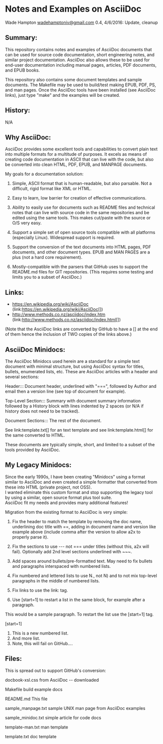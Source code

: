 Notes and Examples on AsciiDoc
==============================
Wade Hampton <wadehamptoniv@gmail.com>
0.4, 4/6/2016: Update, cleanup

Summary:
--------

This repository contains notes and examples of AsciiDoc documents
that can be used for source code documentation, short engineering
notes, and similar project documentation.  AsciiDoc also allows
these to be used for end-user documentation including manual 
pages, articles, PDF documents, and EPUB books.

This repository also contains some document templates and 
sample documents.  The Makefile may be used to build/test making 
EPUB, PDF, PS, and man pages.  Once the AsciiDoc tools have been 
installed (see AsciiDoc links), just type "make" and the examples 
will be created.

History:
--------

  N/A

Why AsciiDoc:
-------------

AsciiDoc provides some excellent tools and capabilities to
convert plain text into multiple formats for a multitude of
purposes.  It excels as means of creating code documentation 
in ASCII that can live with the code, but also be converted into
clean HTML, PDF, EPUB, and MANPAGE documents.

My goals for a documentation solution:

1. Simple, ASCII format that is human-readable, but also parsable.
   Not a difficult, rigid format like XML or HTML.

2. Easy to learn, low barrier for creation of effective communications.

3. Ability to easily use for documents such as README files
   and technical notes that can live with source code in the
   same repositories and be edited using the same tools.
   This makes cut/paste with the source or O/S very easy.

4. Support a simple set of open source tools compatible with all 
   platforms (especially Linux).  Widespread support is required.

5. Support the conversion of the text documents into HTML pages,
   PDF documents, and other document types.  EPUB and MAN PAGES
   are a plus (not a hard core requirement).

6. Mostly-compatible with the parsers that GitHub uses to support the
   README.md files for GIT repositories.  (This requires some
   testing and limits you to a subset of AsciiDoc.)

Links:
------

* https://en.wikipedia.org/wiki/AsciiDoc (link:https://en.wikipedia.org/wiki/AsciiDoc[])
* http://www.methods.co.nz/asciidoc/index.htm (link:http://www.methods.co.nz/asciidoc/index.html[])

(Note that the AsciiDoc links are converted by GitHub to have 
a [] at the end of them hence the inclusion of TWO copies
of the links above.)

AsciiDoc Minidocs:
------------------

The AsciiDoc Minidocs used herein are a standard for a simple
text document with minimal structure, but using AsciiDoc syntax
for titles, bullets, enumerated lists, etc.  These are AsciiDoc 
articles with a header and several sections:

Header:::  Document header, underlined with "===", 
  followed by Author and email then a version line
  (see top of document for example).

Top-Level Section:::  Summary with document summary information
  followed by a History block with lines indented by 2 spaces
  (or N/A if history does not need to be tracked).

Document Sections:::  The rest of the document.

See link:template.txt[] for an text template and see
link:template.html[] for the same converted to HTML.

These documents are typically simple, short, and limited to
a subset of the tools provided by AsciiDoc.  

My Legacy Minidocs:
-------------------

Since the early 1990s, I have been creating "Minidocs" using a 
format similar to AsciiDoc and even created a simple formatter 
that converted from these into HTML (private project, not OSS).  
I wanted eliminate this custom format and stop supporting the
legacy tool by using a similar, open source format plus tool suite.  
AsciiDoc fit my needs and provides many additional features!  

Migration from the existing format to AsciiDoc is very simple:

1.  Fix the header to match the template by removing the 
    doc name, underlining doc title with ==, adding in document
    name and version like example above (include comma after the
    version to allow a2x to properly parse it).

2.  Fix the sections to use --- not === under titles (without
    this, a2x will fail).  Optionally add 2nd level sections
    underlined with ~~~.

3.  Add spaces around bullets/pre-formatted text.  May need to 
    fix bullets and paragraphs interspaced with numbered lists.

4.  Fix numbered and lettered lists to use N., not N) and to not
    mix top-level paragraphs in the middle of numbered lists.

5.  Fix links to use the link: tag.  

6.  Use [start=1] to restart a list in the same block, for
    example after a paragraph.

This would be a sample paragraph.  To restart the list use 
the [start=1] tag.

[start=1]

1.  This is a new numbered list.
2.  And more list.
3.  Note, this will fail on GitHub....

Files:
------

This is spread out to support GitHub's conversion:

  docbook-xsl.css     from AsciiDoc -- downloaded

  Makefile            build example docs

  README.md           This file

  sample_manpage.txt  sample UNIX man page from AsciiDoc examples

  sample_minidoc.txt  simple article for code docs 

  template-man.txt    man template

  template.txt        doc template

